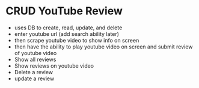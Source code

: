 # CRUD YouTube Review

- uses DB to create, read, update, and delete
- enter youtube url (add search ability later)
- then scrape youtube video to show info on screen
- then have the ability to play youtube video on screen and submit review of youtube video
- Show all reviews
- Show reviews on youtube video
- Delete a review
- update a review
